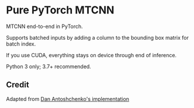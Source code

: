 # Pure PyTorch MTCNN

MTCNN end-to-end in PyTorch.

Supports batched inputs by adding a column to the bounding box matrix for batch index.

If you use CUDA, everything stays on device through end of inference.

Python 3 only; 3.7+ recommended.

## Credit
Adapted from [Dan Antoshchenko's implementation](https://github.com/TropComplique/mtcnn-pytorch)

